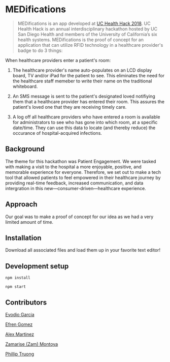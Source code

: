 # MEDifications

> MEDifications is an app developed at [UC Health Hack 2018](https://healthhack.uchealth.edu/#/home). UC Health Hack is an annual interdisciplinary hackathon hosted by UC San Diego Health and members of the University of California’s six health systems. MEDifications is the proof of concept for an application that can utilize RFID technology in a healthcare provider's badge to do 3 things:

When healthcare providers enter a patient's room:

1. The healthcare provider's name auto-populates on an LCD display board, TV and/or iPad for the patient to see. This eliminates the need for the healthcare staff memeber to write their name on the traditional whiteboard.

2. An SMS message is sent to the patient's designated loved notifiying them that a healthcare provider has entered their room. This assures the patient's loved one that they are receiving timely care.

3. A log off all healthcare providers who have entered a room is available for administrators to see who has gone into which room, at a specific date/time. They can use this data to locate (and thereby reduce) the occurance of hospital-acquired infections.

## Background

The theme for this hackathon was Patient Engagement. We were tasked with making a visit to the hospital a more enjoyable, positive, and memorable experience for everyone. Therefore, we set out to make a tech tool that allowed patients to feel empowered in their healthcare journey by providing real-time feedback, increased communication, and data intergration in this new—consumer-driven—healthcare experience.

## Approach

Our goal was to make a proof of concept for our idea as we had a very limited amount of time.

## Installation

Download all associated files and load them up in your favorite text editor!

## Development setup

```
npm install
```

```
npm start
```

## Contributors

[Evodio Garcia](https://github.com/evo-g)

[Efren Gomez](https://github.com/Efrengom)

[Alex Martinez](https://github.com/alexkmartinez77)

[Zamarise (Zam) Montoya](https://github.com/zamarise)

[Phillip Truong](https://github.com/iRhuel)
